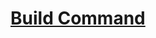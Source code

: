 # [Build Command](https://app.codesignal.com/arcade/python-arcade/picturing-the-parsibilities/pTZqFk8awghQba4ba/)
